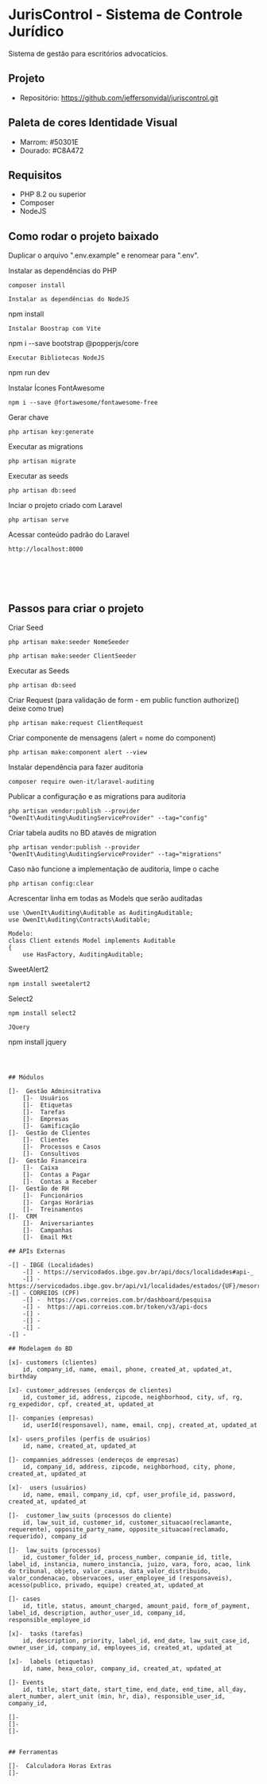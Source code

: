 # JurisControl - Sistema de Controle Jurídico

<p>Sistema de gestão para escritórios advocatícios.</p>

## Projeto
* Repositório: https://github.com/jeffersonvidal/juriscontrol.git

## Paleta de cores Identidade Visual
* Marrom: #50301E
* Dourado: #C8A472

## Requisitos
* PHP 8.2 ou superior
* Composer
* NodeJS

## Como rodar o projeto baixado
Duplicar o arquivo ".env.example" e renomear para ".env".<br>

Instalar as dependências do PHP
```
composer install

Instalar as dependências do NodeJS
```
npm install
```
Instalar Boostrap com Vite
```
npm i --save bootstrap @popperjs/core
```
Executar Bibliotecas NodeJS
```
npm run dev

Instalar Ícones FontAwesome
```
npm i --save @fortawesome/fontawesome-free
```
Gerar chave
```
php artisan key:generate
```
Executar as migrations
```
php artisan migrate
```
Executar as seeds
```
php artisan db:seed
```
Inciar o projeto criado com Laravel
```
php artisan serve
```
Acessar conteúdo padrão do Laravel
```
http://localhost:8000
```

```
```

```
```

```
```

```
```

```
```

## Passos para criar o projeto
Criar Seed
```
php artisan make:seeder NomeSeeder
```

```
php artisan make:seeder ClientSeeder
```
Executar as Seeds
```
php artisan db:seed
```
Criar Request (para validação de form - em public function authorize() deixe como true)
```
php artisan make:request ClientRequest
```
Criar componente de mensagens (alert = nome do component)
```
php artisan make:component alert --view
```
Instalar dependência para fazer auditoria
```
composer require owen-it/laravel-auditing
```
Publicar a configuração e as migrations para auditoria
```
php artisan vendor:publish --provider "OwenIt\Auditing\AuditingServiceProvider" --tag="config"
```
Criar tabela audits no BD atavés de migration
```
php artisan vendor:publish --provider "OwenIt\Auditing\AuditingServiceProvider" --tag="migrations"
```
Caso não funcione a implementação de auditoria, limpe o cache
```
php artisan config:clear
```
Acrescentar linha em todas as Models que serão auditadas
```
use \OwenIt\Auditing\Auditable as AuditingAuditable;
use OwenIt\Auditing\Contracts\Auditable;

Modelo:
class Client extends Model implements Auditable
{
    use HasFactory, AuditingAuditable;
```
SweetAlert2
```
npm install sweetalert2
```
Select2
```
npm install select2

JQuery
```
npm install jquery
```

```
```


## Módulos

[]-  Gestão Adminsitrativa
    []-  Usuários
    []-  Etiquetas
    []-  Tarefas
    []-  Empresas
    []-  Gamificação
[]-  Gestão de Clientes
    []-  Clientes
    []-  Processos e Casos
    []-  Consultivos
[]-  Gestão Financeira
    []-  Caixa
    []-  Contas a Pagar
    []-  Contas a Receber
[]-  Gestão de RH
    []-  Funcionários
    []-  Cargas Horárias
    []-  Treinamentos
[]-  CRM
    []-  Aniversariantes
    []-  Campanhas
    []-  Email Mkt

## APIs Externas

-[] - IBGE (Localidades)
    -[] - https://servicodados.ibge.gov.br/api/docs/localidades#api-_
    -[] - https://servicodados.ibge.gov.br/api/v1/localidades/estados/{UF}/mesorregioes
-[] - CORREIOS (CPF)
    -[] -  https://cws.correios.com.br/dashboard/pesquisa
    -[] -  https://api.correios.com.br/token/v3/api-docs
    -[] -  
    -[] -  
    -[] -  
-[] - 

## Modelagem do BD

[x]- customers (clientes)
    id, company_id, name, email, phone, created_at, updated_at, birthday

[x]- customer_addresses (enderços de clientes)
    id, customer_id, address, zipcode, neighborhood, city, uf, rg, rg_expedidor, cpf, created_at, updated_at

[]- companies (empresas)
    id, userId(responsavel), name, email, cnpj, created_at, updated_at 

[x]- users_profiles (perfis de usuários)
    id, name, created_at, updated_at

[]- compamnies_addresses (endereços de empresas)
    id, company_id, address, zipcode, neighborhood, city, phone, created_at, updated_at 

[x]-  users (usuários)
    id, name, email, company_id, cpf, user_profile_id, password, created_at, updated_at

[]-  customer_law_suits (processos do cliente)
    id, law_suit_id, customer_id, customer_situacao(reclamante, requerente), opposite_party_name, opposite_situacao(reclamado, requerido), company_id

[]-  law_suits (processos)
    id, customer_folder_id, process_number, companie_id, title, label_id, instancia, numero_instancia, juizo, vara, foro, acao, link do tribunal, objeto, valor_causa, data_valor_distribuido, valor_condenacao, observacoes, user_employee_id (responsaveis), acesso(publico, privado, equipe) created_at, updated_at

[]- cases
    id, title, status, amount_charged, amount_paid, form_of_payment, label_id, description, author_user_id, company_id, responsible_employee_id

[x]-  tasks (tarefas)
    id, description, priority, label_id, end_date, law_suit_case_id, owner_user_id, company_id, employees_id, created_at, updated_at

[x]-  labels (etiquetas)
    id, name, hexa_color, company_id, created_at, updated_at
    
[]- Events
    id, title, start_date, start_time, end_date, end_time, all_day, alert_number, alert_unit (min, hr, dia), responsible_user_id, company_id, 
    
[]-  
[]-  
[]-  


## Ferramentas

[]-  Calculadora Horas Extras
[]-  
